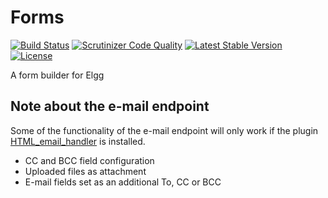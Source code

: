 # Forms

[![Build Status](https://scrutinizer-ci.com/g/ColdTrick/forms/badges/build.png?b=master)](https://scrutinizer-ci.com/g/ColdTrick/forms/build-status/master)
[![Scrutinizer Code Quality](https://scrutinizer-ci.com/g/ColdTrick/forms/badges/quality-score.png?b=master)](https://scrutinizer-ci.com/g/ColdTrick/forms/?branch=master)
[![Latest Stable Version](https://poser.pugx.org/coldtrick/forms/v/stable.svg)](https://packagist.org/packages/coldtrick/forms)
[![License](https://poser.pugx.org/coldtrick/forms/license.svg)](https://packagist.org/packages/coldtrick/forms)

A form builder for Elgg

## Note about the e-mail endpoint

Some of the functionality of the e-mail endpoint will only work if the plugin [HTML_email_handler](https://packagist.org/packages/coldtrick/html_email_handler) is installed.

- CC and BCC field configuration
- Uploaded files as attachment
- E-mail fields set as an additional To, CC or BCC
